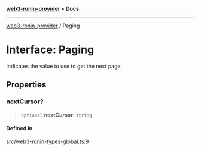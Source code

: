 [**web3-ronin-provider**](../README.md) • **Docs**

***

[web3-ronin-provider](../globals.md) / Paging

# Interface: Paging

Indicates the value to use to get the next page

## Properties

### nextCursor?

> `optional` **nextCursor**: `string`

#### Defined in

[src/web3-ronin-types-global.ts:9](https://github.com/chuacw/web3-ronin-provider/blob/023290ecb372f58c7f32d82694336112a4fc5a2a/src/web3-ronin-types-global.ts#L9)
